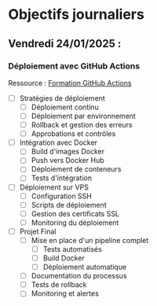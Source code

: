 # Objectifs journaliers

## Vendredi 24/01/2025 :

### Déploiement avec GitHub Actions

Ressource : [Formation GitHub Actions](https://github.com/HachemiH/formation-github-actions)

- [ ] Stratégies de déploiement
  - [ ] Déploiement continu
  - [ ] Déploiement par environnement
  - [ ] Rollback et gestion des erreurs
  - [ ] Approbations et contrôles

- [ ] Intégration avec Docker
  - [ ] Build d'images Docker
  - [ ] Push vers Docker Hub
  - [ ] Déploiement de conteneurs
  - [ ] Tests d'intégration

- [ ] Déploiement sur VPS
  - [ ] Configuration SSH
  - [ ] Scripts de déploiement
  - [ ] Gestion des certificats SSL
  - [ ] Monitoring du déploiement

- [ ] Projet Final
  - [ ] Mise en place d'un pipeline complet
    - [ ] Tests automatisés
    - [ ] Build Docker
    - [ ] Déploiement automatique
  - [ ] Documentation du processus
  - [ ] Tests de rollback
  - [ ] Monitoring et alertes 